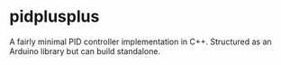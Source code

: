 # pidplusplus
A fairly minimal PID controller implementation in C++. Structured as an Arduino library but can build standalone.
